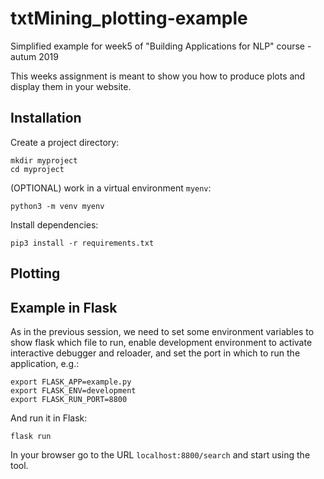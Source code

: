 # txtMining_plotting-example
Simplified example for week5 of "Building Applications for NLP" course - autum 2019

This weeks assignment is meant to show you how to produce plots and display them in your website.

## Installation
Create a project directory:

```
mkdir myproject
cd myproject
```

(OPTIONAL) work in a virtual environment `myenv`:

```
python3 -m venv myenv
```
Install dependencies:
```
pip3 install -r requirements.txt
```

## Plotting


## Example in Flask

As in the previous session, we need to set some environment variables to show flask which file to run, enable development environment to activate interactive debugger and reloader, and set the port in which to run the application, e.g.:
```
export FLASK_APP=example.py
export FLASK_ENV=development
export FLASK_RUN_PORT=8800
```
And run it in Flask:
```
flask run
```
In your browser go to the URL `localhost:8800/search` and start using the tool.



